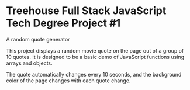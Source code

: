 # Treehouse Full Stack JavaScript Tech Degree Project #1
 A random quote generator
 
This project displays a random movie quote on the page out of a group of 10 quotes. It is designed to be a basic demo of JavaScript functions using arrays and objects.

The quote automatically changes every 10 seconds, and the background color of the page changes with each quote change.
